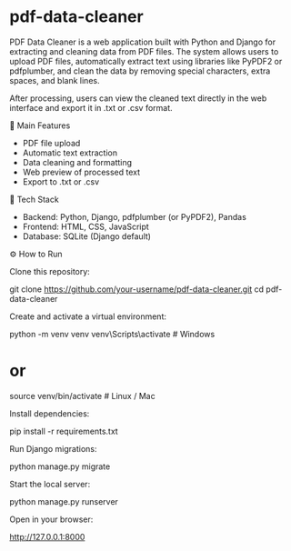 # pdf-data-cleaner
PDF Data Cleaner is a web application built with Python and Django for extracting and cleaning data from PDF files.
The system allows users to upload PDF files, automatically extract text using libraries like PyPDF2 or pdfplumber, and clean the data by removing special characters, extra spaces, and blank lines.

After processing, users can view the cleaned text directly in the web interface and export it in .txt or .csv format.

🚀 Main Features

-  PDF file upload
-  Automatic text extraction
-  Data cleaning and formatting
-  Web preview of processed text
-  Export to .txt or .csv

🧠 Tech Stack

-  Backend: Python, Django, pdfplumber (or PyPDF2), Pandas
-  Frontend: HTML, CSS, JavaScript
-  Database: SQLite (Django default)

⚙️ How to Run

Clone this repository:

git clone https://github.com/your-username/pdf-data-cleaner.git
cd pdf-data-cleaner


Create and activate a virtual environment:

python -m venv venv
venv\Scripts\activate      # Windows
# or
source venv/bin/activate   # Linux / Mac


Install dependencies:

pip install -r requirements.txt


Run Django migrations:

python manage.py migrate


Start the local server:

python manage.py runserver


Open in your browser:

http://127.0.0.1:8000
